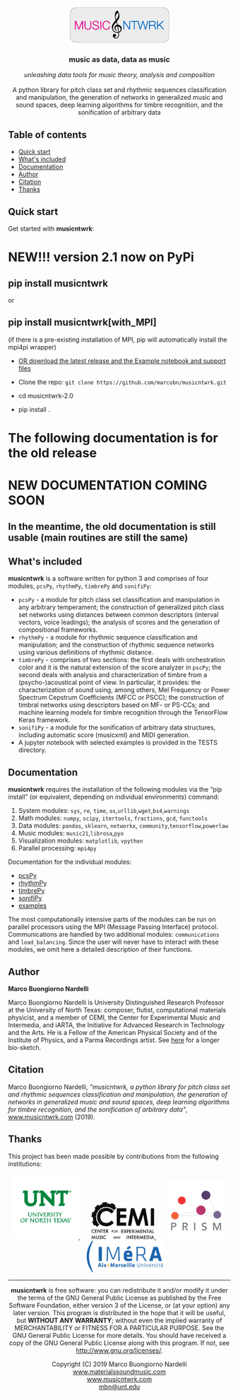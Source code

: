<p></p>
<p align="center">
  <a href="https://www.musicntwrk.com">
    <img src="https://raw.githubusercontent.com/marcobn/musicntwrk/master/IMAGES/logo.png" alt="musicntwrk logo" height="84">
  </a>
</p>

<h3 align="center">music as data, data as music</h3>

<p align="center">
  <em>unleashing data tools for music theory, analysis and composition</em>
  <br>
  <br>
A python library for pitch class set and rhythmic sequences classification and manipulation, the generation of networks in generalized music and sound spaces, deep learning algorithms for timbre recognition, and the sonification of arbitrary data
<br>
</p>

## Table of contents

- [Quick start](#quick-start)
- [What's included](#whats-included)
- [Documentation](#documentation)
- [Author](#author)
- [Citation](#citation)
- [Thanks](#thanks)

## Quick start

Get started with **musicntwrk**:

# NEW!!! version 2.1 now on PyPi

## pip install musicntwrk
or
## pip install musicntwrk[with_MPI]
(if there is a pre-existing installation of MPI, pip will automatically install the mpi4pi wrapper)

- [OR download the latest release and the Example notebook and support files](https://github.com/marcobn/musicntwrk/)

- Clone the repo: `git clone https://github.com/marcobn/musicntwrk.git`
- cd musicntwrk-2.0
- pip install .

# The following documentation is for the old release
# NEW DOCUMENTATION COMING SOON

## In the meantime, the old documentation is still usable (main routines are still the same)

## What's included
**musicntwrk** is a software written for python 3 and comprises of four modules, `pcsPy`, `rhythmPy`, `timbrePy` and `sonifiPy`:
- `pcsPy` - a module for pitch class set classification and manipulation in any arbitrary temperament; the construction of generalized pitch class set networks using distances between common descriptors (interval vectors, voice leadings); the analysis of scores and the generation of compositional frameworks.
- `rhythmPy` - a module for rhythmic sequence classification and manipulation; and the construction of rhythmic sequence networks using various definitions of rhythmic distance.
- `timbrePy` - comprises of two sections: the first deals with orchestration color and it is the natural extension of the score analyzer in `pscPy`; the second deals with analysis and characterization of timbre from a (psycho-)acoustical point of view. In particular, it provides: the characterization of sound using, among others, Mel Frequency or Power Spectrum Cepstrum Coefficients (MFCC or PSCC); the construction of timbral networks using descriptors based on MF- or PS-CCs; and machine learning models for timbre recognition through the TensorFlow Keras framework.
- `sonifiPy` - a module for the sonification of arbitrary data structures, including automatic score (musicxml) and MIDI generation.
- A jupyter notebook with selected examples is provided in the TESTS directory.

## Documentation
**musicntwrk** requires the installation of the following modules via the “pip install” (or equivalent, depending on individual environments) command:
1.	System modules: `sys`, `re`, `time`, `os`,`urllib`,`wget`,`bs4`,`warnings`
2.	Math modules: `numpy`, `scipy`, `itertools`, `fractions`, `gcd`, `functools`
3.	Data modules: `pandas`, `sklearn`, `networkx`, `community`,`tensorflow`,`powerlaw`
4.	Music modules: `music21`,`librosa`,`pyo`
5.  Visualization modules: `matplotlib`, `vpython`
6.	Parallel processing: `mpi4py`

Documentation for the individual modules:

- [pcsPy](https://github.com/marcobn/musicntwrk/blob/master/DOCS/pcsPy.md)
- [rhythmPy](https://github.com/marcobn/musicntwrk/blob/master/DOCS/)
- [timbrePy](https://github.com/marcobn/musicntwrk/blob/master/DOCS/timbrePy.md)
- [sonifiPy](https://github.com/marcobn/musicntwrk/blob/master/DOCS/sonifiPy.md)
- [examples](https://github.com/marcobn/musicntwrk/blob/master/musicntwrk-2.0/examples/Examples-basic.ipynb)

The most computationally intensive parts of the modules can be run on parallel processors using the MPI (Message Passing Interface) protocol. Communications are handled by two additional modules: `communications` and `load_balancing`. Since the user will never have to interact with these modules, we omit here a detailed description of their functions.

## Author

**Marco Buongiorno Nardelli**

Marco Buongiorno Nardelli is University Distinguished Research Professor at the University of North Texas: composer, flutist, computational materials physicist, and a member of CEMI, the Center for Experimental Music and Intermedia, and iARTA, the Initiative for Advanced Research in Technology and the Arts. He is a Fellow of the American Physical Society and of the Institute of Physics, and a Parma Recordings artist. See [here](https://www.materialssoundmusic.com/long-bio) for a longer bio-sketch.

## Citation

Marco Buongiorno Nardelli, _"musicntwrk, a python library for pitch class set and rhythmic sequences classification and manipulation, the generation of networks in generalized music and sound spaces, deep learning algorithms for timbre recognition, and the sonification of arbitrary data"_, www.musicntwrk.com (2019).

## Thanks

This project has been made possible by contributions from the following institutions:
<p align="center">
  <a href="https://www.unt.edu">
    <img src="https://raw.githubusercontent.com/marcobn/musicntwrk/master/IMAGES//unt.png" alt="UNT logo" height="148" align="bottom">
  </a>&ensp;&ensp;&ensp;
  <a href="https://cemi.music.unt.edu">
    <img src="https://raw.githubusercontent.com/marcobn/musicntwrk/master/IMAGES/cemi.png" alt="CEMI logo" height="84" align="bottom">
  </a>&ensp;&ensp;&ensp;
  <a href="https://www.prism.cnrs.fr">
    <img src="https://raw.githubusercontent.com/marcobn/musicntwrk/master/IMAGES/prism.png" alt="PRISM logo" height="132" align="bottom">
  </a>&ensp;&ensp;&ensp;
  <a href="https://imera.univ-amu.fr">
    <img src="https://raw.githubusercontent.com/marcobn/musicntwrk/master/IMAGES//imera.png" alt="IMeRA logo" height="72" align="bottom">
  </a>
</p>
<p>
<hr>
</p>

<p align="center">
<strong>musicntwrk</strong> is free software: you can redistribute it and/or modify it under the terms of the GNU General Public License as published by the Free Software Foundation, either version 3 of the License, or (at your option) any later version.
This program is distributed in the hope that it will be useful, but <strong>WITHOUT ANY WARRANTY</strong>; without even the implied warranty of MERCHANTABILITY or FITNESS FOR A PARTICULAR PURPOSE. See the GNU General Public License for more details.
You should have received a copy of the GNU General Public License along with this program. If not, see <a href="http://www.gnu.org/licenses/"> http://www.gnu.org/licenses/</a>.
</p>
<p></p>
<p align="center">
Copyright (C) 2019 Marco Buongiorno Nardelli  <br>
<a href="https://www.materialssoundmusic.com"> www.materialssoundmusic.com <br>
<a href="https://www.musicntwrk.com"> www.musicntwrk.com <br>
<a href="mailto:mbn@unt.edu"> mbn@unt.edu <br>
</p>
